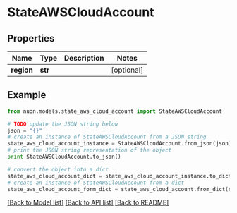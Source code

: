 # StateAWSCloudAccount


## Properties

Name | Type | Description | Notes
------------ | ------------- | ------------- | -------------
**region** | **str** |  | [optional] 

## Example

```python
from nuon.models.state_aws_cloud_account import StateAWSCloudAccount

# TODO update the JSON string below
json = "{}"
# create an instance of StateAWSCloudAccount from a JSON string
state_aws_cloud_account_instance = StateAWSCloudAccount.from_json(json)
# print the JSON string representation of the object
print StateAWSCloudAccount.to_json()

# convert the object into a dict
state_aws_cloud_account_dict = state_aws_cloud_account_instance.to_dict()
# create an instance of StateAWSCloudAccount from a dict
state_aws_cloud_account_form_dict = state_aws_cloud_account.from_dict(state_aws_cloud_account_dict)
```
[[Back to Model list]](../README.md#documentation-for-models) [[Back to API list]](../README.md#documentation-for-api-endpoints) [[Back to README]](../README.md)


